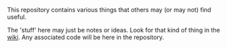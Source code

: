 This repository contains various things that others may (or may not) find useful.

The 'stuff' here may just be notes or ideas.  Look for that kind of thing in the
[wiki](https://github.com/rzzzwilson/Stuff/wiki).
Any associated code will be here in the repository.
